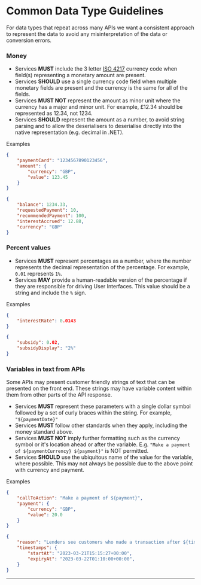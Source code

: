 # Common Data Type Guidelines

For data types that repeat across many APIs we want a consistent approach to represent the data to avoid any misinterpretation of the data or conversion errors.

### Money

* Services **MUST** include the 3 letter [ISO 4217](https://www.iso.org/iso-4217-currency-codes.html) currency code when field(s) representing a monetary amount are present.
* Services **SHOULD** use a single currency code field when multiple monetary fields are present and the currency is the same for all of the fields. 
* Services **MUST NOT** represent the amount as minor unit where the currency has a major and minor unit. For example, £12.34 should be represented as 12.34, not 1234.
* Services **SHOULD** represent the amount as a number, to avoid string parsing and to allow the deserialisers to deserialise directly into the native representation (e.g. decimal in .NET).

Examples
```json
{
    "paymentCard": "1234567890123456",
    "amount": {
        "currency": "GBP",
        "value": 123.45
    }
}
```

```json
{
    "balance": 1234.33,
    "requestedPayment": 10,
    "recommendedPayment": 100,
    "interestAccrued": 12.88,
    "currency": "GBP"
}
```

### Percent values

* Services **MUST** represent percentages as a number, where the number represents the decimal representation of the percentage. For example, `0.01` represents `1%`.
* Services **MAY** provide a human-readable version of the percentage if they are responsible for driving User Interfaces. This value should be a string and include the `%` sign.

Examples

```json
{
    "interestRate": 0.0143
}
```

```json
{
    "subsidy": 0.02,
    "subsidyDisplay": "2%"
}
```

### Variables in text from APIs

Some APIs may present customer friendly strings of text that can be presented on the front end. These strings may have variable content within them from other parts of the API response.

* Services **MUST** represent these parameters with a single dollar symbol followed by a set of curly braces within the string. For example, `"${paymentDate}"`
* Services **MUST** follow other standards when they apply, including the money standard above. 
* Services **MUST NOT** imply further formatting such as the currency symbol or it's location ahead or after the variable. E.g. `"Make a payment of ${paymentCurrency} ${payment}"` is NOT permitted.
* Services **SHOULD** use the ubiquitous name of the value for the variable, where possible. This may not always be possible due to the above point with currency and payment.

Examples
```json
{
    "callToAction": "Make a payment of ${payment}",
    "payment": {
        "currency": "GBP",
        "value": 20.0
    }
}
```

```json
{
    "reason": "Lenders see customers who made a transaction after ${timestamps.startAt} higher risk.",
    "timestamps": {
        "startAt": "2023-03-21T15:15:27+00:00",
        "expiryAt": "2023-03-22T01:10:00+00:00",
    }
}
```

---
